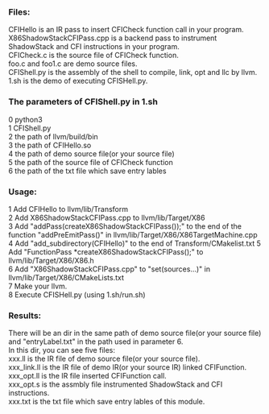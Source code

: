 ### Files:
CFIHello is an IR pass to insert CFICheck function call in your program.  
X86ShadowStackCFIPass.cpp is a backend pass to instrument ShadowStack and CFI instructions in your program.  
CFICheck.c is the source file of CFICheck function.  
foo.c and foo1.c are demo source files.  
CFIShell.py is the assembly of the shell to compile, link, opt and llc by llvm.  
1.sh is the demo of executing CFISHell.py.  

### The parameters of CFIShell.py in 1.sh
0 python3  
1 CFIShell.py  
2 the path of llvm/build/bin  
3 the path of CFIHello.so  
4 the path of demo source file(or your source file)  
5 the path of the source file of CFICheck function  
6 the path of the txt file which save entry lables  


### Usage:
1 Add CFIHello to llvm/lib/Transform  
2 Add X86ShadowStackCFIPass.cpp to llvm/lib/Target/X86  
3 Add "addPass(createX86ShadowStackCFIPass());" to the end of the function "addPreEmitPass()" in llvm/lib/Target/X86/X86TargetMachine.cpp  
4 Add "add_subdirectory(CFIHello)" to the end of Transform/CMakelist.txt
5 Add "FunctionPass *createX86ShadowStackCFIPass();" to llvm/lib/Target/X86/X86.h  
6 Add "X86ShadowStackCFIPass.cpp" to "set(sources...)" in llvm/lib/Target/X86/CMakeLists.txt  
7 Make your llvm.  
8 Execute CFISHell.py (using 1.sh/run.sh)

### Results:
There will be an dir in the same path of demo source file(or your source file) and "entryLabel.txt" in the path used in parameter 6.  
In this dir, you can see five files:  
xxx.ll is the IR file of demo source file(or your source file).  
xxx_link.ll is the IR file of demo IR(or your source IR) linked CFIFunction.  
xxx_opt.ll is the IR file inserted CFIFunction call.  
xxx_opt.s is the assmbly file instrumented ShadowStack and CFI instructions.  
xxx.txt is the txt file which save entry lables of this module.  
